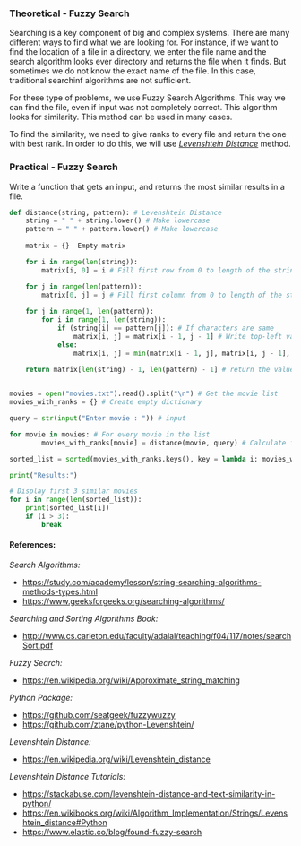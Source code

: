 ### Theoretical - Fuzzy Search

Searching is a key component of big and complex systems. There are many different ways to find what we are looking for. For instance, if we want to find the location of a file in a directory, we enter the file name and the search algorithm looks ever directory and returns the file when it finds. But sometimes we do not know the exact name of the file. In this case, traditional searchinf algorithms are not sufficient.

For these type of problems, we use Fuzzy Search Algorithms. This way we can find the file, even if input was not completely correct. This algorithm looks for similarity. This method can be used in many cases.

To find the similarity, we need to give ranks to every file and return the one with best rank. In order to do this, we will use _[Levenshtein Distance](https://youtu.be/MiqoA-yF-0M)_ method.

### Practical - Fuzzy Search

Write a function that gets an input, and returns the most similar results in a file.

```python
def distance(string, pattern): # Levenshtein Distance
    string = " " + string.lower() # Make lowercase
    pattern = " " + pattern.lower() # Make lowercase
   
    matrix = {}  Empty matrix

    for i in range(len(string)):
        matrix[i, 0] = i # Fill first row from 0 to length of the string

    for j in range(len(pattern)):
        matrix[0, j] = j # Fill first column from 0 to length of the string
   
    for j in range(1, len(pattern)):
        for i in range(1, len(string)):
            if (string[i] == pattern[j]): # If characters are same
                matrix[i, j] = matrix[i - 1, j - 1] # Write top-left value
            else:
                matrix[i, j] = min(matrix[i - 1, j], matrix[i, j - 1], matrix[i - 1, j - 1]) + 1 # Write 1 + smallest value on top, left, or top-left. 
    
    return matrix[len(string) - 1, len(pattern) - 1] # return the value in last element


movies = open("movies.txt").read().split("\n") # Get the movie list
movies_with_ranks = {} # Create empty dictionary

query = str(input("Enter movie : ")) # input

for movie in movies: # For every movie in the list
		movies_with_ranks[movie] = distance(movie, query) # Calculate its distance and add to the dictionary 

sorted_list = sorted(movies_with_ranks.keys(), key = lambda i: movies_with_ranks[i]) # Get a list from dictionary sorted based on values

print("Results:")

# Display first 3 similar movies
for i in range(len(sorted_list)):
    print(sorted_list[i])
    if (i > 3):
        break
```

#### **References:**

_Search Algorithms:_
- https://study.com/academy/lesson/string-searching-algorithms-methods-types.html
- https://www.geeksforgeeks.org/searching-algorithms/

_Searching and Sorting Algorithms Book:_
- http://www.cs.carleton.edu/faculty/adalal/teaching/f04/117/notes/searchSort.pdf 

_Fuzzy Search:_
- https://en.wikipedia.org/wiki/Approximate_string_matching

_Python Package:_
- https://github.com/seatgeek/fuzzywuzzy
- https://github.com/ztane/python-Levenshtein/

_Levenshtein Distance:_
- https://en.wikipedia.org/wiki/Levenshtein_distance

_Levenshtein Distance Tutorials:_
- https://stackabuse.com/levenshtein-distance-and-text-similarity-in-python/
- https://en.wikibooks.org/wiki/Algorithm_Implementation/Strings/Levenshtein_distance#Python
- https://www.elastic.co/blog/found-fuzzy-search